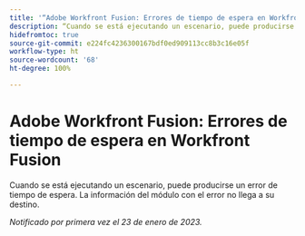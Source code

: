 ```yaml
---
title: '“Adobe Workfront Fusion: Errores de tiempo de espera en Workfront Fusion”'
description: “Cuando se está ejecutando un escenario, puede producirse un error de tiempo de espera. La información del módulo con el error no llega a su destino.”
hidefromtoc: true
source-git-commit: e224fc4236300167bdf0ed909113cc8b3c16e05f
workflow-type: ht
source-wordcount: '68'
ht-degree: 100%

---
```



# Adobe Workfront Fusion: Errores de tiempo de espera en Workfront Fusion

Cuando se está ejecutando un escenario, puede producirse un error de tiempo de espera. La información del módulo con el error no llega a su destino.

_Notificado por primera vez el 23 de enero de 2023._

